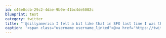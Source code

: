 ```yaml
---
id: c46e0ccb-29c2-4dae-9b0e-41bc4de5002c
blueprint: text
category: twitter
title: "'@sillyamerica I felt a bit like that in SFO last time I was there. But I don't think you are every really to old."
caption: '<span class="username username_linked">@<a href="https://twitter.com/sillyamerica" title="Val @ Silly America Roadside Attractions">sillyamerica</a></span> I felt a bit like that in SFO last time I was there. But I don''t think you are every really to old.'
---
```

